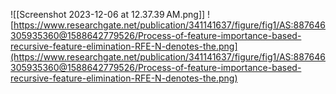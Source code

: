 ![[Screenshot 2023-12-06 at 12.37.39 AM.png]]
![https://www.researchgate.net/publication/341141637/figure/fig1/AS:887646305935360@1588642779526/Process-of-feature-importance-based-recursive-feature-elimination-RFE-N-denotes-the.png](https://www.researchgate.net/publication/341141637/figure/fig1/AS:887646305935360@1588642779526/Process-of-feature-importance-based-recursive-feature-elimination-RFE-N-denotes-the.png)
